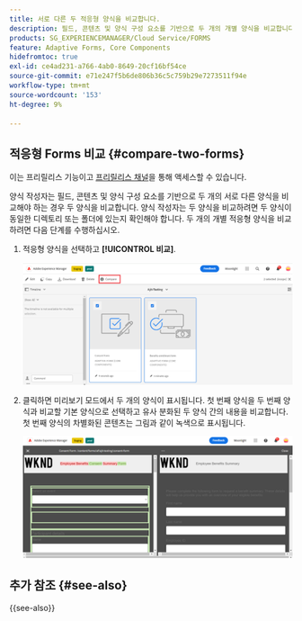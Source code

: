 ```yaml
---
title: 서로 다른 두 적응형 양식을 비교합니다.
description: 필드, 콘텐츠 및 양식 구성 요소를 기반으로 두 개의 개별 양식을 비교합니다.
products: SG_EXPERIENCEMANAGER/Cloud Service/FORMS
feature: Adaptive Forms, Core Components
hidefromtoc: true
exl-id: ce4ad231-a766-4ab0-8649-20cf16bf54ce
source-git-commit: e71e247f5b6de806b36c5c759b29e7273511f94e
workflow-type: tm+mt
source-wordcount: '153'
ht-degree: 9%

---
```


## 적응형 Forms 비교 {#compare-two-forms}

<span class="preview"> 이는 프리릴리스 기능이고 [프리릴리스 채널](https://experienceleague.adobe.com/docs/experience-manager-cloud-service/content/release-notes/prerelease.html#new-features)을 통해 액세스할 수 있습니다. </span>

양식 작성자는 필드, 콘텐츠 및 양식 구성 요소를 기반으로 두 개의 서로 다른 양식을 비교해야 하는 경우 두 양식을 비교합니다. 양식 작성자는 두 양식을 비교하려면 두 양식이 동일한 디렉토리 또는 폴더에 있는지 확인해야 합니다. 두 개의 개별 적응형 양식을 비교하려면 다음 단계를 수행하십시오.

1. 적응형 양식을 선택하고 **[!UICONTROL 비교]**.

   ![적응형 양식 비교](compare-two-forms.png)

1. 클릭하면 미리보기 모드에서 두 개의 양식이 표시됩니다. 첫 번째 양식을 두 번째 양식과 비교할 기본 양식으로 선택하고 유사 분화된 두 양식 간의 내용을 비교합니다. 첫 번째 양식의 차별화된 콘텐츠는 그림과 같이 녹색으로 표시됩니다.

   ![비교된 양식](compared-forms.png)

## 추가 참조 {#see-also}

{{see-also}}

